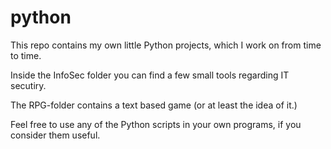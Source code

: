 # python
This repo contains my own little Python projects, which I work on from time to time.

Inside the InfoSec folder you can find a few small tools regarding IT secutiry.

The RPG-folder contains a text based game (or at least the idea of it.)

Feel free to use any of the Python scripts in your own programs, if you consider them useful.
